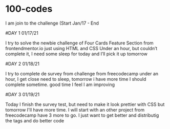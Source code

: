 # 100-codes
I am join to the challenge (Start Jan/17 - End

#DAY 1 01/17/21

I try to solve the newbie challenge of Four Cards Feature Section from frontendmentor.io just using HTML and CSS
Under an hour, but couldn’t complete it, I need some sleep for today and I’ll pick it up tomorrow

#DAY 2 01/18/21

I try to complete de survey from challenge from freecodecamp under an hour, I get close
need to sleep, tomorrow i have more time I should complete sometime. good time I feel I am improving 

#DAY 3 01/19/21

Today I finish the survey test, but need to make it look prettier with CSS but tomorrow I'll have more time. I will start with an other project from freecodecamp have 3 more to go. I just want to get better and distributig the tags and do better code

